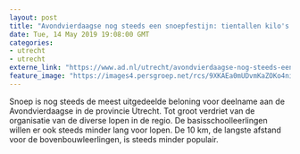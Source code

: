 ```yaml
---
layout: post
title: "Avondvierdaagse nog steeds een snoepfestijn: tientallen kilo's van hand tot hand"
date: Tue, 14 May 2019 19:08:00 GMT
categories: 
- utrecht 
- utrecht 
externe_link: "https://www.ad.nl/utrecht/avondvierdaagse-nog-steeds-een-snoepfestijn-tientallen-kilo-s-van-hand-tot-hand~a0ac9a5c/"
feature_image: "https://images4.persgroep.net/rcs/9XKAEa0mUDvmKaZOKo4nibZG_BQ/diocontent/148377106/_fitwidth/400/?appId=21791a8992982cd8da851550a453bd7f&quality=0.7"
---
```


Snoep is nog steeds de meest uitgedeelde beloning voor deelname aan de Avondvierdaagse in de provincie Utrecht. Tot groot verdriet van de organisatie van de diverse lopen in de regio. De basisschoolleerlingen willen er ook steeds minder lang voor lopen. De 10 km, de langste afstand voor de bovenbouwleerlingen, is steeds minder populair.
